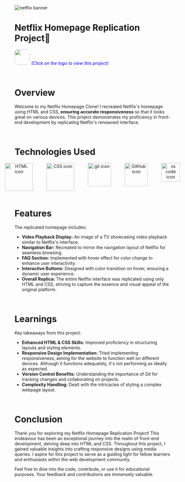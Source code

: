 <img src="https://www.canva.com/design/DAF4o8j-2OI/pV3WzI0AHZYYRFXfVzyAIw/view?utm_content=DAF4o8j-2OI&utm_campaign=designshare&utm_medium=link&utm_source=editor" alt="netflix banner" >

# Netflix Homepage Replication Project🍿

[<img src="https://cdn4.iconfinder.com/data/icons/logos-and-brands/512/227_Netflix_logo-512.png" width="50" height="50" style="border-radius: 10px;" target="_main">](https://harshilshrma.github.io/Netflix-Clone/) <span style="color:blue">_(Click on the logo to view this project)_</span>

<br> 

# Overview
Welcome to my Netflix Homepage Clone! I recreated Netflix's homepage using HTML and CSS, <strong>ensuring accurate responsiveness</strong> so that it looks great on various devices. This project demonstrates my proficiency in front-end development by replicating Netflix's renowned interface.

<br>

# Technologies Used

<!-- Technologies Used -->
<div style="text-align: center;">
  <div style="display: flex; justify-content: center; gap: 20px;">
    <img src="https://user-images.githubusercontent.com/25181517/192158954-f88b5814-d510-4564-b285-dff7d6400dad.png" alt="HTML icon" height="90px" title="HTML">
    &nbsp;
    <img src="https://user-images.githubusercontent.com/25181517/183898674-75a4a1b1-f960-4ea9-abcb-637170a00a75.png" alt="CSS icon" height="90px" title="CSS">
    &nbsp;
    <img src="https://user-images.githubusercontent.com/25181517/192108372-f71d70ac-7ae6-4c0d-8395-51d8870c2ef0.png" alt="git icon" height="75px" title="Git">
    &nbsp;
    <img src="https://user-images.githubusercontent.com/25181517/192108374-8da61ba1-99ec-41d7-80b8-fb2f7c0a4948.png" alt="GitHub icon" height="75px" title="GitHub">
    &nbsp;
    <img src="https://user-images.githubusercontent.com/25181517/192108891-d86b6220-e232-423a-bf5f-90903e6887c3.png" alt="vs code icon" height="60px" title="Microsoft Visual Studio">
  </div>
</div>

<br>

# Features
The replicated homepage includes:

<ul>
    <li>
        <strong>Video Playback Display:</strong> An image of a TV showcasing video playback similar to Netflix's interface.
    </li>
    <li>
        <strong>Navigation Bar:</strong> Recreated to mirror the navigation layout of Netflix for seamless browsing.
    </li>
    <li>
        <strong>FAQ Section:</strong> Implemented with hover effect for color change to enhance user interactivity.
    </li>
    <li>
        <strong>Interactive Buttons:</strong> Designed with color transition on hover, ensuring a dynamic user experience.
    </li>
    <li>
        <strong>Overall Replica:</strong> The entire Netflix interface was replicated using only HTML and CSS, striving to capture the essence and visual appeal of the original platform.
    </li>
</ul>


<br>

# Learnings
Key takeaways from this project:

<ul>
    <li><strong>Enhanced HTML & CSS Skills:</strong> Improved proficiency in structuring layouts and styling elements.</li>
    <li><strong>Responsive Design Implementation:</strong> Tried implementing responsiveness, aiming for the website to function well on different devices. Although it functions adequately, it's not performing as ideally as expected.</li>
    <li><strong>Version Control Benefits:</strong> Understanding the importance of Git for tracking changes and collaborating on projects.</li>
    <li><strong>Complexity Handling:</strong> Dealt with the intricacies of styling a complex webpage layout.</li>
</ul>


<br>

# Conclusion

Thank you for exploring my Netflix Homepage Replication Project! This endeavour has been an exceptional journey into the realm of front-end development, delving deep into HTML and CSS. Throughout this project, I gained valuable insights into crafting responsive designs using media queries. I aspire for this project to serve as a guiding light for fellow learners and enthusiasts within the web development community.

Feel free to dive into the code, contribute, or use it for educational purposes. Your feedback and contributions are immensely valuable.

<br>

